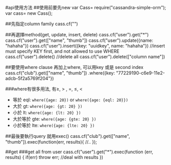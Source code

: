 #api使用方法
##使用前要先new
	var Cass= require("cassandra-simple-orm");
	var cass= new Cass();

##先指定column family
	cass.cf("<column family name>")

##再選擇method(get, update, insert, delete)
	cass.cf("user").get("*")
	cass.cf("user").get(["name", "thumb"])
	cass.cf("user").update({name: "hahaha"})
	cass.cf("user").insert({key: "uuidkey", name: "hahaha"}) //insert must specify KEY first, and not allowed to use WHERE
	cass.cf("user").delete() //delete all
	cass.cf("user").delete(["column name"])

##要使用where clause 再加上where, 可以用key 或是 second index
	cass.cf("club").get(["name", "thumb"])
	    .where({key: "77229190-c6e9-11e2-adcb-5f2a5769f204"})

###where有很多用法, 有≥, > , =, ≤, <

*	等於 eql:  	`where({age: 20})` or `where({age: {eql: 20}})`
*	大於 gt:  	`where({age: {gt: 20} })` 
*	小於 lt:  	`where({age: {lt: 20} })` 
*	大於等於 gte:  	`where({age: {gte: 20} })` 
*	小於等於 lte:  	`where({age: {lte: 20} })` 


##最後要執行query 就用exec()
	cass.cf("club").get(["name", "thumb"]).exec(function(err, results){
		//..
		});

##get
###get all from user
	cass.cf("user").get("*").exec(function (err, results) {
      	if(err) throw err;
      	//deal with results
      })